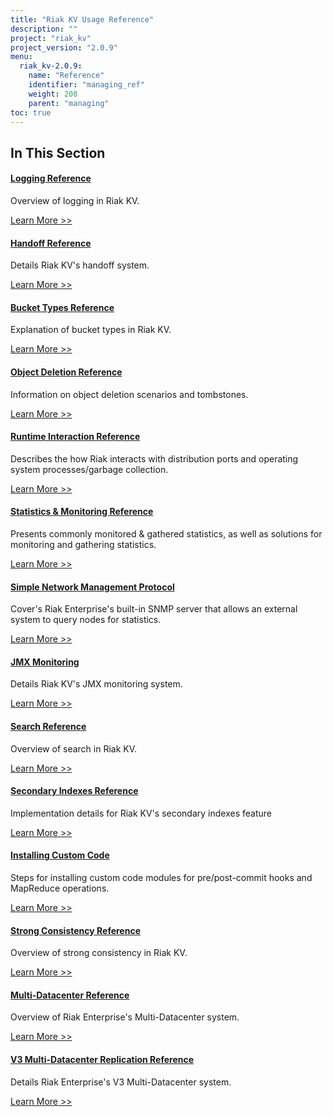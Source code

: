 ```yaml
---
title: "Riak KV Usage Reference"
description: ""
project: "riak_kv"
project_version: "2.0.9"
menu:
  riak_kv-2.0.9:
    name: "Reference"
    identifier: "managing_ref"
    weight: 208
    parent: "managing"
toc: true
---
```


[ref log]: ./logging
[ref handoff]: ./handoff
[ref bucket types]: ./bucket-types
[ref obj del]: ./object-deletion/
[ref runtime]: ./runtime-interaction/
[ref monitoring]: ./statistics-monitoring
[ref snmp]: ./snmp
[ref jmx]: ./jmx
[ref search]: ./search
[ref 2i]: ./secondary-indexes
[ref custom code]: ./custom-code
[ref strong consistency]: ./strong-consistency
[ref mdc]: ./multi-datacenter
[ref v3 mdc]: ./v3-multi-datacenter
[ref v2 mdc]: ./v2-multi-datacenter
[ref arch]: ./architecture

## In This Section

#### [Logging Reference][ref log]

Overview of logging in Riak KV.

[Learn More >>][ref log]

#### [Handoff Reference][ref handoff]

Details Riak KV's handoff system.

[Learn More >>][ref handoff]

#### [Bucket Types Reference][ref bucket types]

Explanation of bucket types in Riak KV.

[Learn More >>][ref bucket types]

#### [Object Deletion Reference][ref obj del]

Information on object deletion scenarios and tombstones.

[Learn More >>][ref obj del]

#### [Runtime Interaction Reference][ref runtime]

Describes the how Riak interacts with distribution ports and operating system
processes/garbage collection.

[Learn More >>][ref runtime]

#### [Statistics & Monitoring Reference][ref monitoring]

Presents commonly monitored & gathered statistics, as well as solutions for monitoring and gathering statistics.

[Learn More >>][ref monitoring]

#### [Simple Network Management Protocol][ref snmp]

Cover's Riak Enterprise's built-in SNMP server that allows an external system to query nodes for statistics.

[Learn More >>][ref snmp]

#### [JMX Monitoring][ref jmx]

Details Riak KV's JMX monitoring system.

[Learn More >>][ref jmx]

#### [Search Reference][ref search]

Overview of search in Riak KV.

[Learn More >>][ref search]

#### [Secondary Indexes Reference][ref 2i]

Implementation details for Riak KV's secondary indexes feature

[Learn More >>][ref 2i]

#### [Installing Custom Code][ref custom code]

Steps for installing custom code modules for pre/post-commit hooks and MapReduce operations.

[Learn More >>][ref custom code]

#### [Strong Consistency Reference][ref strong consistency]

Overview of strong consistency in Riak KV.

[Learn More >>][ref strong consistency]

#### [Multi-Datacenter Reference][ref mdc]

Overview of Riak Enterprise's Multi-Datacenter system.

[Learn More >>][ref mdc]

#### [V3 Multi-Datacenter Replication Reference][ref v3 mdc]

Details Riak Enterprise's V3 Multi-Datacenter system.

[Learn More >>][ref v3 mdc]
